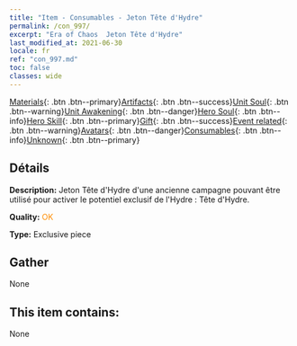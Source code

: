 ```yaml
---
title: "Item - Consumables - Jeton Tête d'Hydre"
permalink: /con_997/
excerpt: "Era of Chaos  Jeton Tête d'Hydre"
last_modified_at: 2021-06-30
locale: fr
ref: "con_997.md"
toc: false
classes: wide
---
```

 [Materials](/ItemsFR/){: .btn .btn--primary}[Artifacts](/ItemsFR/Artifacts/){: .btn .btn--success}[Unit Soul](/ItemsFR/UnitSoul/){: .btn .btn--warning}[Unit Awakening](/ItemsFR/UnitAwakening/){: .btn .btn--danger}[Hero Soul](/ItemsFR/HeroSoul/){: .btn .btn--info}[Hero Skill](/ItemsFR/HeroSkill/){: .btn .btn--primary}[Gift](/ItemsFR/Gift/){: .btn .btn--success}[Event related](/ItemsFR/Events/){: .btn .btn--warning}[Avatars](/ItemsFR/Avatars/){: .btn .btn--danger}[Consumables](/ItemsFR/Consumables/){: .btn .btn--info}[Unknown](/ItemsFR/Unknown/){: .btn .btn--primary}

## Détails
 **Description:** Jeton Tête d'Hydre d'une ancienne campagne pouvant être utilisé pour activer le potentiel exclusif de l'Hydre : Tête d'Hydre.

 **Quality:** <span style="color: #FF8C00">OK</span>

 **Type:** Exclusive piece

## Gather

  None

## This item contains:

  None

